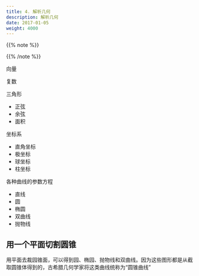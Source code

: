 ```yaml
---
title: 4. 解析几何
description: 解析几何
date: 2017-01-05
weight: 4000
---
```


{{% note %}}



{{% /note %}}



向量


复数


三角形
- 正弦
- 余弦
- 面积




坐标系
- 直角坐标
- 极坐标
- 球坐标
- 柱坐标


各种曲线的参数方程
- 直线
- 圆
- 椭圆
- 双曲线
- 抛物线



## 用一个平面切割圆锥

用平面去裁园锥面，可以得到园、椭园、抛物线和双曲线。因为这些图形都是从截取圆锥体得到的，古希腊几何学家将这类曲线统称为“圆锥曲线”





